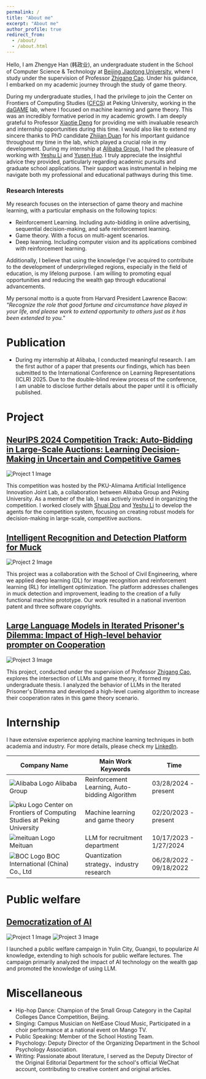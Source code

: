 ```yaml
---
permalink: /
title: "About me"
excerpt: "About me"
author_profile: true
redirect_from: 
  - /about/
  - /about.html
---
```


Hello, I am Zhengye Han (韩政业), an undergraduate student in the School of Computer Science & Technology at [Beijing Jiaotong University](https://www.bjtu.edu.cn/), where I study under the supervision of Professor [Zhigang Cao](http://en.sem.bjtu.edu.cn/show-910-467.html). Under his guidance, I embarked on my academic journey through the study of game theory.

During my undergraduate studies, I had the privilege to join the Center on Frontiers of Computing Studies ([CFCS](https://cfcs.pku.edu.cn/)) at Peking University, working in the [daGAME](https://dagame.pku.edu.cn/) lab, where I focused on machine learning and game theory. This was an incredibly formative period in my academic growth. I am deeply grateful to Professor [Xiaotie Deng](https://cfcs.pku.edu.cn/english/people/faculty/xiaotiedeng/index.htm) for providing me with invaluable research and internship opportunities during this time. I would also like to extend my sincere thanks to PhD candidate [Zhijian Duan](https://zjduan.github.io/) for his important guidance throughout my time in the lab, which played a crucial role in my development. During my internship at [Alibaba Group](https://www.alibabagroup.com/), I had the pleasure of working with [Yeshu Li](https://scholar.google.com/citations?user=PYXmSwkAAAAJ&hl=en) and [Yusen Huo](https://ieeexplore.ieee.org/author/37088549571). I truly appreciate the insightful advice they provided, particularly regarding academic pursuits and graduate school applications. Their support was instrumental in helping me navigate both my professional and educational pathways during this time. 

### Research Interests

My research focuses on the intersection of game theory and machine learning, with a particular emphasis on the following topics:
* Reinforcement Learning. Including auto-bidding in online advertising, sequential decision-making, and safe reinforcement learning.
* Game theory. With a focus on multi-agent scenarios.
* Deep learning. Including computer vision and its applications combined with reinforcement learning.


Additionally, I believe that using the knowledge I've acquired to contribute to the development of underprivileged regions, especially in the field of education, is my lifelong purpose. I am willing to promoting equal opportunities and reducing the wealth gap through educational advancements.

My personal motto is a quote from Harvard President Lawrence Bacow:
*"Recognize the role that good fortune and circumstance have played in your life, and please work to extend opportunity to others just as it has been extended to you."*

# Publication
* During my internship at Alibaba, I conducted meaningful research. I am the first author of a paper that presents our findings, which has been submitted to the International Conference on Learning Representations (ICLR) 2025. Due to the double-blind review process of the conference, I am unable to disclose further details about the paper until it is officially published.

# Project
<div class="project">
  <h2><a href="https://zhengyehan.github.io/portfolio/portfolio-2/">NeurIPS 2024 Competition Track: Auto-Bidding in Large-Scale Auctions: Learning Decision-Making in Uncertain and Competitive Games</a></h2>
  <div class="project-images">
    <img src="/images/project1.png" alt="Project 1 Image" class="project-image">
  </div>
 <p>This competition was hosted by the PKU-Alimama Artificial Intelligence Innovation Joint Lab, a collaboration between Alibaba Group and Peking University. As a member of the lab, I was actively involved in organizing the competition. I worked closely with <a href="https://openreview.net/profile?id=~Shuai_Dou1">Shuai Dou</a> and <a href="https://scholar.google.com/citations?user=PYXmSwkAAAAJ&hl=en">Yeshu Li</a> to develop the agents for the competition system, focusing on creating robust models for decision-making in large-scale, competitive auctions.</p>
</div>

<div class="project">
  <h2><a href="https://zhengyehan.github.io/portfolio/portfolio-1/">Intelligent Recognition and Detection Platform for Muck</a></h2>
  <div class="project-images">
    <img src="/images/project2.jpg" alt="Project 2 Image" class="project-image">
  </div>
   <p>This project was a collaboration with the School of Civil Engineering, where we applied deep learning (DL) for image recognition and reinforcement learning (RL) for intelligent optimization. The platform addresses challenges in muck detection and improvement, leading to the creation of a fully functional machine prototype. Our work resulted in a national invention patent and three software copyrights.</p>
</div>

<div class="project">
  <h2><a href="https://zhengyehan.github.io/portfolio/portfolio-0/">Large Language Models in Iterated Prisoner's Dilemma: Impact of High-level behavior prompter on Cooperation</a></h2>
  <div class="project-images">
    <img src="/images/bs.png" alt="Project 3 Image" class="project-image">
  </div>
   <p>This project, conducted under the supervision of Professor <a href="http://en.sem.bjtu.edu.cn/show-910-467.html">Zhigang Cao</a>, explores the intersection of LLMs and game theory, it formed my undergraduate thesis. I analyzed the behavior of LLMs in the Iterated Prisoner's Dilemma and developed a high-level cueing algorithm to increase their cooperation rates in this game theory scenario.</p>
</div>

# Internship
I have extensive experience applying machine learning techniques in both academia and industry. For more details, please check my [LinkedIn](https://www.linkedin.com/in/zhengye-han%EF%BC%88%E9%9F%A9%E6%94%BF%E4%B8%9A%EF%BC%89-a45624235/?originalSubdomain=cn).

<table class="internship-table">
  <thead>
    <tr>
      <th>Company Name</th>
      <th>Main Work Keywords</th>
      <th>Time</th>
    </tr>
  </thead>
  <tbody>
    <tr>
      <td>
        <img src="/images/alibaba_logo.png" alt="Alibaba Logo" class="company-logo">
        Alibaba Group
      </td>
      <td>Reinforcement Learning, Auto-bidding Algorithm</td>
      <td>03/28/2024 - present</td>
    </tr>
    <tr>
      <td>
        <img src="/images/pku_logo.png" alt="pku Logo" class="company-logo">
        Center on Frontiers of Computing Studies at Peking University
      </td>
      <td>Machine learning and game theory</td>
      <td>02/20/2023 - present</td>
    </tr>
    <tr>
      <td>
        <img src="/images/meituan_logo.png" alt="meituan Logo" class="company-logo">
        Meituan
      </td>
      <td>LLM for recruitment department</td>
      <td>10/17/2023 - 1/27/2024</td>
    </tr>
    <tr>
      <td>
        <img src="/images/BOC_logo.png" alt="BOC Logo" class="company-logo">
        BOC International (China) Co., Ltd
      </td>
      <td>Quantization strategy、industry research</td>
      <td>06/28/2022 - 09/18/2022</td>
    </tr>
  </tbody>
</table>


# Public welfare

<div class="project">
  <h2><a href="https://zhuanlan.zhihu.com/p/4651711566">Democratization of AI</a></h2>
  <div class="project-images">
    <img src="/images/public_welfare1.jpg" alt="Project 1 Image" class="project-image">
    <img src="/images/public_welfare3.jpg" alt="Project 3 Image" class="project-image">
  </div>
  <p>I launched a public welfare campaign in Yulin City, Guangxi, to popularize AI knowledge, extending to high schools for public welfare lectures. The campaign primarily analyzed the impact of AI technology on the wealth gap and promoted the knowledge of using LLM.</p>
</div>

# Miscellaneous
* Hip-hop Dance: Champion of the Small Group Category in the Capital Colleges Dance Competition, Beijing.
* Singing: Campus Musician on NetEase Cloud Music, Participated in a choir performance at a national event on Mango TV.
* Public Speaking: Member of the School Hosting Team.
* Psychology: Deputy Director of the Organizing Department in the School Psychology Association.
* Writing: Passionate about literature, I served as the Deputy Director of the Original Editorial Department for the school's official WeChat account, contributing to creative content and original articles.
